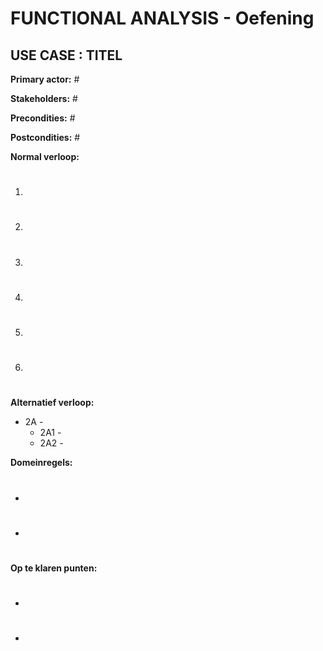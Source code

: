 # FUNCTIONAL ANALYSIS - Oefening #

## USE CASE : TITEL

**Primary actor:** #

**Stakeholders:** #

**Precondities:** #

**Postcondities:** #

**Normal verloop:**

1. #
2. #
3. #
4. #
5. #
6. #

**Alternatief verloop:**

- 2A - 
    - 2A1 - 
    - 2A2 - 

**Domeinregels:**

- #
- #

**Op te klaren punten:**

- #
- #
